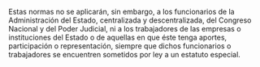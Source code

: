 Estas normas no se aplicarán, sin embargo, a los funcionarios de la Administración del Estado, centralizada y descentralizada, del Congreso Nacional y del Poder Judicial, ni a los trabajadores de las empresas o instituciones del Estado o de aquellas en que éste tenga aportes, participación o representación, siempre que dichos funcionarios o trabajadores se encuentren sometidos por ley a un estatuto especial.